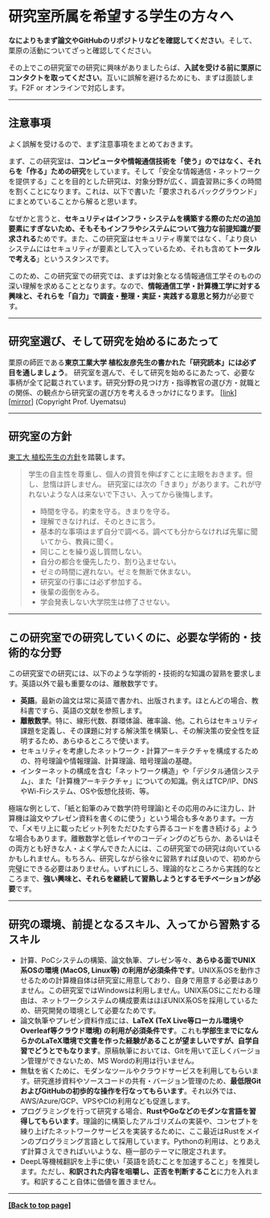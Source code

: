 # 研究室所属を希望する学生の方々へ

**なによりもまず論文やGitHubのリポジトリなどを確認してください**。そして、栗原の活動についてざっと確認してください。

その上でこの研究室での研究に興味がありましたらば、**入試を受ける前に栗原にコンタクトを取ってください**。互いに誤解を避けるためにも、まずは面談します。F2F or オンラインで対応します。

---

## 注意事項

よく誤解を受けるので、まず注意事項をまとめておきます。

まず、この研究室は、**コンピュータや情報通信技術を「使う」のではなく、それらを「作る」ための研究**をしています。そして「安全な情報通信・ネットワークを提供する」ことを目的とした研究は、対象分野が広く、調査習熟に多くの時間を割くことになります。これは、以下で書いた「要求されるバックグラウンド」にまとめていることから解ると思います。

なぜかと言うと、**セキュリティはインフラ・システムを構築する際のただの追加要素にすぎないため、そもそもインフラやシステムについて強力な前提知識が要求される**ためです。また、この研究室はセキュリティ専業ではなく、「より良いシステムにはセキュリティが要素として入っているため、それも含めて**トータルで考える**」というスタンスです。

このため、この研究室での研究では、まずは対象となる情報通信工学そのものの深い理解を求めることとなります。なので、**情報通信工学・計算機工学に対する興味と、それらを「自力」で調査・整理・実証・実践する意思と努力**が必要です。

---

## 研究室選び、そして研究を始めるにあたって

栗原の師匠である**東京工業大学 植松友彦先生の書かれた「研究読本」には必ず目を通しましょう**。 研究室を選んで、そして研究を始めるにあたって、必要な事柄が全て記載されています。研究分野の見つけ方・指導教官の選び方・就職との関係、の観点から研究室の選び方を考えるきっかけになります。 [[link](http://www.it.ce.titech.ac.jp/uyematsu/howtoresearch.pdf)] [[mirror](../repo/howtoresearch.pdf)] (Copyright Prof. Uyematsu)

---

## 研究室の方針

[東工大 植松先生の方針](http://www.it.ce.titech.ac.jp/u-blog/archives/cat_1444450092.html)を踏襲します。


> 学生の自主性を尊重し、個人の資質を伸ばすことに主眼をおきます。但し、怠惰は許しません。
> 研究室には次の「きまり」があります。これが守れないような人は来ないで下さい、入ってから後悔します。
>
> - 時間を守る。約束を守る。きまりを守る。
> - 理解できなければ、そのときに言う。
> - 基本的な事項はまず自分で調べる。調べても分からなければ先輩に聞いてから、教員に聞く。
> - 同じことを繰り返し質問しない。
> - 自分の都合を優先したり、割り込ませない。
> - ゼミの時間に遅れない。ゼミを無断で休まない。
> - 研究室の行事には必ず参加する。
> - 後輩の面倒をみる。
> - 学会発表しない大学院生は修了させない。

---

## この研究室での研究していくのに、必要な学術的・技術的な分野

この研究室での研究には、以下のような学術的・技術的な知識の習熟を要求します。英語以外で最も重要なのは、離散数学です。

- **英語**。最新の論文は常に英語で書かれ、出版されます。ほとんどの場合、教科書ですら、英語の文献を参照します。
- **離散数学**。特に、線形代数、群環体論、確率論、他。これらはセキュリティ課題を定義し、その課題に対する解決策を構築し、その解決策の安全性を証明するため、あらゆるところで使います。
- セキュリティを考慮したネットワーク・計算アーキテクチャを構成するための、符号理論や情報理論、計算理論、暗号理論の基礎。
- インターネットの構成を含む「ネットワーク構造」や「デジタル通信システム」、また「計算機アーキテクチャ」についての知識。例えばTCP/IP、DNSやWi-Fiシステム、OSや仮想化技術、等。

極端な例として、「紙と鉛筆のみで数学(符号理論)とその応用のみに注力し、計算機は論文やプレゼン資料を書くのに使う」という場合も多々あります。一方で、「メモリ上に載ったビット列をただひたすら弄るコードを書き続ける」ような場合もあります。離散数学と低レイヤのコーディングのどちらか、あるいはその両方とも好きな人・よく学んできた人には、この研究室での研究は向いているかもしれません。もちろん、研究しながら徐々に習熟すれば良いので、初めから完璧にできる必要はありません。いずれにしろ、理論的なところから実践的なところまで、**強い興味と、それらを継続して習熟しようとするモチベーションが必要**です。

---

## 研究の環境、前提となるスキル、入ってから習熟するスキル

- 計算、PoCシステムの構築、論文執筆、プレゼン等々、**あらゆる面でUNIX系OSの環境 (MacOS, Linux等) の利用が必須条件です**。UNIX系OSを動作させるための計算機自体は研究室に用意しており、自身で用意する必要はありません。この研究室ではWindowsは利用しません。UNIX系OSにこだわる理由は、ネットワークシステムの構成要素はほぼUNIX系OSを採用しているため、研究開発の環境として必要なためです。
- 論文執筆やプレゼン資料作成には、**LaTeX (TeX Live等ローカル環境やOverleaf等クラウド環境) の利用が必須条件です**。これも**学部生までになんらかのLaTeX環境で文書を作った経験があることが望ましいですが、自学自習でどうとでもなります**。原稿執筆においては、Gitを用いて正しくバージョン管理ができないため、MS Wordの利用は行いません。
- 無駄を省くために、モダンなツールやクラウドサービスを利用してもらいます。研究進捗資料やソースコードの共有・バージョン管理のため、**最低限GitおよびGitHubの初歩的な操作を行なってもらいます**。それ以外では、AWS/Azure/GCP、VPSやCIの利用なども促進します。
- プログラミングを行って研究する場合、**RustやGoなどのモダンな言語を習得してもらいます**。理論的に構築したアルゴリズムの実装や、コンセプトを練り上げたネットワークサービスを実装するために、ここ最近はRustをメインのプログラミング言語として採用しています。Pythonの利用は、とりあえず計算さえできればいいような、極一部のテーマに限定されます。
- DeepL等機械翻訳を上手に使い「英語を読むことを加速すること」を推奨します。ただし、**和訳された内容を咀嚼し、正否を判断すること**に力を入れます。和訳すること自体に価値を置きません。

---

**[[Back to top page]](../index.md)**
